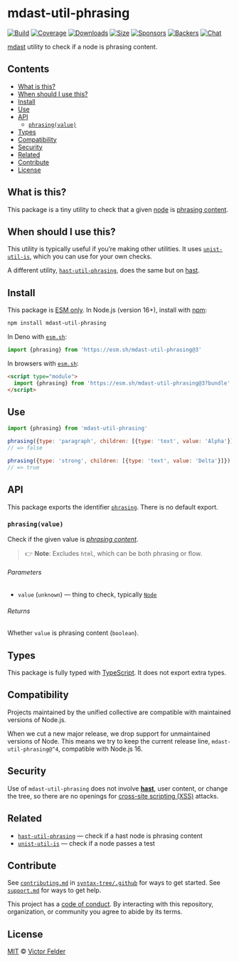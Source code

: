# mdast-util-phrasing

[![Build][build-badge]][build]
[![Coverage][coverage-badge]][coverage]
[![Downloads][downloads-badge]][downloads]
[![Size][size-badge]][size]
[![Sponsors][sponsors-badge]][collective]
[![Backers][backers-badge]][collective]
[![Chat][chat-badge]][chat]

[mdast][] utility to check if a node is phrasing content.

## Contents

*   [What is this?](#what-is-this)
*   [When should I use this?](#when-should-i-use-this)
*   [Install](#install)
*   [Use](#use)
*   [API](#api)
    *   [`phrasing(value)`](#phrasingvalue)
*   [Types](#types)
*   [Compatibility](#compatibility)
*   [Security](#security)
*   [Related](#related)
*   [Contribute](#contribute)
*   [License](#license)

## What is this?

This package is a tiny utility to check that a given [node][] is [phrasing
content][phrasing].

## When should I use this?

This utility is typically useful if you’re making other utilities.
It uses [`unist-util-is`][unist-util-is], which you can use for your own checks.

A different utility, [`hast-util-phrasing`][hast-util-phrasing], does the same
but on [hast][].

## Install

This package is [ESM only][esm].
In Node.js (version 16+), install with [npm][]:

```sh
npm install mdast-util-phrasing
```

In Deno with [`esm.sh`][esmsh]:

```js
import {phrasing} from 'https://esm.sh/mdast-util-phrasing@3'
```

In browsers with [`esm.sh`][esmsh]:

```html
<script type="module">
  import {phrasing} from 'https://esm.sh/mdast-util-phrasing@3?bundle'
</script>
```

## Use

```js
import {phrasing} from 'mdast-util-phrasing'

phrasing({type: 'paragraph', children: [{type: 'text', value: 'Alpha'}]})
// => false

phrasing({type: 'strong', children: [{type: 'text', value: 'Delta'}]})
// => true
```

## API

This package exports the identifier [`phrasing`][api-phrasing].
There is no default export.

### `phrasing(value)`

Check if the given value is *[phrasing content][phrasing]*.

> 👉 **Note**: Excludes `html`, which can be both phrasing or flow.

###### Parameters

*   `value` (`unknown`)
    — thing to check, typically [`Node`][node]

###### Returns

Whether `value` is phrasing content (`boolean`).

## Types

This package is fully typed with [TypeScript][].
It does not export extra types.

## Compatibility

Projects maintained by the unified collective are compatible with maintained
versions of Node.js.

When we cut a new major release, we drop support for unmaintained versions of
Node.
This means we try to keep the current release line, `mdast-util-phrasing@^4`,
compatible with Node.js 16.

## Security

Use of `mdast-util-phrasing` does not involve **[hast][]**, user content, or
change the tree, so there are no openings for [cross-site scripting (XSS)][xss]
attacks.

## Related

*   [`hast-util-phrasing`](https://github.com/syntax-tree/hast-util-phrasing)
    — check if a hast node is phrasing content
*   [`unist-util-is`](https://github.com/syntax-tree/unist-util-is)
    — check if a node passes a test

## Contribute

See [`contributing.md`][contributing] in [`syntax-tree/.github`][health] for
ways to get started.
See [`support.md`][support] for ways to get help.

This project has a [code of conduct][coc].
By interacting with this repository, organization, or community you agree to
abide by its terms.

## License

[MIT][license] © [Victor Felder][author]

<!-- Definitions -->

[build-badge]: https://github.com/syntax-tree/mdast-util-phrasing/workflows/main/badge.svg

[build]: https://github.com/syntax-tree/mdast-util-phrasing/actions

[coverage-badge]: https://img.shields.io/codecov/c/github/syntax-tree/mdast-util-phrasing.svg

[coverage]: https://codecov.io/github/syntax-tree/mdast-util-phrasing

[downloads-badge]: https://img.shields.io/npm/dm/mdast-util-phrasing.svg

[downloads]: https://www.npmjs.com/package/mdast-util-phrasing

[size-badge]: https://img.shields.io/badge/dynamic/json?label=minzipped%20size&query=$.size.compressedSize&url=https://deno.bundlejs.com/?q=mdast-util-phrasing

[size]: https://bundlejs.com/?q=mdast-util-phrasing

[sponsors-badge]: https://opencollective.com/unified/sponsors/badge.svg

[backers-badge]: https://opencollective.com/unified/backers/badge.svg

[collective]: https://opencollective.com/unified

[chat-badge]: https://img.shields.io/badge/chat-discussions-success.svg

[chat]: https://github.com/syntax-tree/unist/discussions

[npm]: https://docs.npmjs.com/cli/install

[esm]: https://gist.github.com/sindresorhus/a39789f98801d908bbc7ff3ecc99d99c

[esmsh]: https://esm.sh

[typescript]: https://www.typescriptlang.org

[license]: license

[author]: https://draft.li

[health]: https://github.com/syntax-tree/.github

[contributing]: https://github.com/syntax-tree/.github/blob/main/contributing.md

[support]: https://github.com/syntax-tree/.github/blob/main/support.md

[coc]: https://github.com/syntax-tree/.github/blob/main/code-of-conduct.md

[xss]: https://en.wikipedia.org/wiki/Cross-site_scripting

[hast]: https://github.com/syntax-tree/hast

[mdast]: https://github.com/syntax-tree/mdast

[node]: https://github.com/syntax-tree/mdast#nodes

[phrasing]: https://github.com/syntax-tree/mdast#phrasingcontent

[unist-util-is]: https://github.com/syntax-tree/unist-util-is

[hast-util-phrasing]: https://github.com/syntax-tree/hast-util-phrasing

[api-phrasing]: #phrasingvalue

